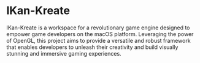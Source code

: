 # IKan-Kreate
IKan-Kreate is a workspace for a revolutionary game engine designed to empower game developers on the macOS platform. Leveraging the power of OpenGL, this project aims to provide a versatile and robust framework that enables developers to unleash their creativity and build visually stunning and immersive gaming experiences.

